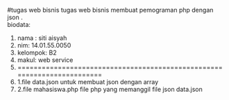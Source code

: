 #tugas web bisnis
tugas web bisnis membuat pemograman php dengan json .<br>
biodata:<br>
<ol>
<li>nama : siti aisyah</li>
<li>nim: 14.01.55.0050</li>
<li>kelompok: B2</li>
<li>makul: web service</li>
<li>========================================================================</li>
<li>1.file data.json untuk membuat json dengan array</li>
<li>2.file mahasiswa.php file php yang memanggil file json data.json</li>
</ol>
